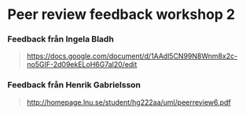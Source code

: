 Peer review feedback workshop 2
===============================

### Feedback från Ingela Bladh

> https://docs.google.com/document/d/1AAdl5CN99N8Wnm8x2c-no5GIF-2d09ekELoH6G7al20/edit

### Feedback från Henrik Gabrielsson

> http://homepage.lnu.se/student/hg222aa/uml/peerreview6.pdf

